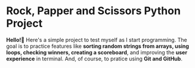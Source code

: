 # Rock, Papper and Scissors Python Project
**Hello!👋** Here's a simple project to test myself as I start programming. The goal is to practice features like **sorting random strings from arrays, using loops, checking winners, creating a scoreboard**, and improving the **user experience** in terminal. And, of course, to pratice using **Git and GitHub**. 
